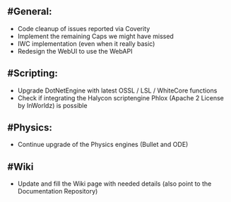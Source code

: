 #General:
--------
* Code cleanup of issues reported via Coverity
* Implement the remaining Caps we might have missed
* IWC implementation (even when it really basic)
* Redesign the WebUI to use the WebAPI

#Scripting:
----------
* Upgrade DotNetEngine with latest OSSL / LSL / WhiteCore functions
* Check if integrating the Halycon scriptengine Phlox (Apache 2 License by InWorldz) is possible

#Physics:
--------
* Continue upgrade of the Physics engines (Bullet and ODE)


#Wiki
----
* Update and fill the Wiki page with needed details (also point to the Documentation Repository)
